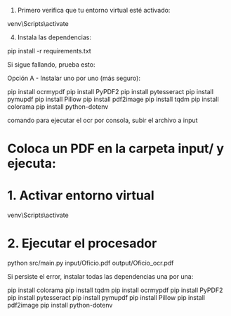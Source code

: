 1. Primero verifica que tu entorno virtual esté activado:

venv\Scripts\activate

4. Instala las dependencias:

pip install -r requirements.txt


Si sigue fallando, prueba esto:

Opción A - Instalar uno por uno (más seguro):

pip install ocrmypdf
pip install PyPDF2
pip install pytesseract
pip install pymupdf
pip install Pillow
pip install pdf2image
pip install tqdm
pip install colorama
pip install python-dotenv


comando para ejecutar el ocr por consola, subir el archivo a input 
# Coloca un PDF en la carpeta input/ y ejecuta:

# 1. Activar entorno virtual
venv\Scripts\activate

# 2. Ejecutar el procesador
python src/main.py input/Oficio.pdf output/Oficio_ocr.pdf


Si persiste el error, instalar todas las dependencias una por una:


pip install colorama
pip install tqdm
pip install ocrmypdf
pip install PyPDF2
pip install pytesseract
pip install pymupdf
pip install Pillow
pip install pdf2image
pip install python-dotenv





















